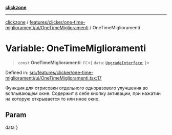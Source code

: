 [**clickzone**](../../../../../../README.md)

***

[clickzone](../../../../../../README.md) / [features/clicker/one-time-miglioramenti/ui/OneTimeMiglioramenti](../README.md) / OneTimeMiglioramenti

# Variable: OneTimeMiglioramenti

> `const` **OneTimeMiglioramenti**: `FC`\<\{ `data`: [`UpgradeInterface`](../../../../../../shared/types/interfaces/UpgradeInterface.md); \}\>

Defined in: [src/features/clicker/one-time-miglioramenti/ui/OneTimeMiglioramenti.tsx:17](https://github.com/MaximBri/ClickZone/blob/20f3f0d061a7c50a96ed5bba64acbc325a456072/client/src/features/clicker/one-time-miglioramenti/ui/OneTimeMiglioramenti.tsx#L17)

Функция для отрисовки отдельного одноразового улучшения во всплывающем окне. Содержит в себе кнопку активации, при нажатии на которую открывается то или иное окно.

## Param

data }
